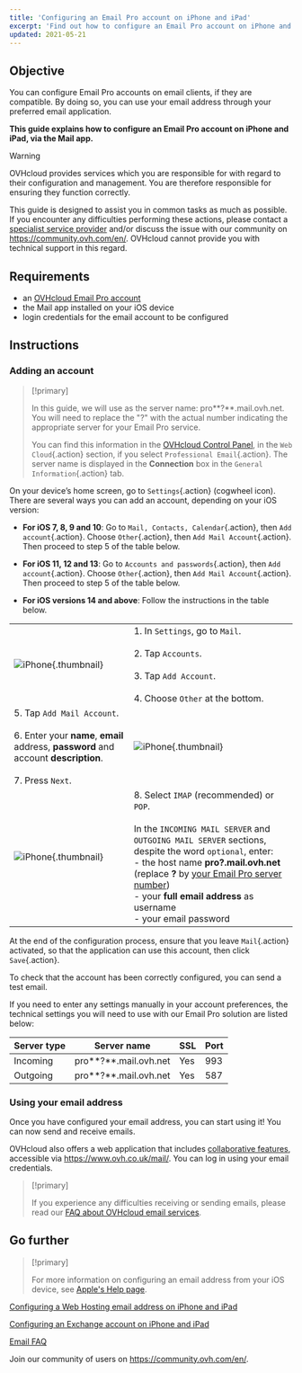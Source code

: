```yaml
---
title: 'Configuring an Email Pro account on iPhone and iPad'
excerpt: 'Find out how to configure an Email Pro account on iPhone and iPad, via the Mail app'
updated: 2021-05-21
---
```


## Objective

You can configure Email Pro accounts on email clients, if they are compatible. By doing so, you can use your email address through your preferred email application.

**This guide explains how to configure an Email Pro account on iPhone and iPad, via the Mail app.**

> [!warning]
>
> OVHcloud provides services which you are responsible for with regard to their configuration and management. You are therefore responsible for ensuring they function correctly.
>
> This guide is designed to assist you in common tasks as much as possible. If you encounter any difficulties performing these actions, please contact a [specialist service provider](https://partner.ovhcloud.com/en-gb/directory/) and/or discuss the issue with our community on https://community.ovh.com/en/. OVHcloud cannot provide you with technical support in this regard.
>

## Requirements

- an [OVHcloud Email Pro account](/links/web/email-pro)
- the Mail app installed on your iOS device
- login credentials for the email account to be configured

## Instructions

### Adding an account <a name="addaccount"></a>

> [!primary]
>
> In this guide, we will use as the server name: pro**?**.mail.ovh.net. You will need to replace the "?" with the actual number indicating the appropriate server for your Email Pro service.
> 
> You can find this information in the [OVHcloud Control Panel](/links/manager), in the `Web Cloud`{.action} section, if you select `Professional Email`{.action}. The server name is displayed in the **Connection** box in the `General Information`{.action} tab.
>

On your device’s home screen, go to `Settings`{.action} (cogwheel icon). There are several ways you can add an account, depending on your iOS version:

- **For iOS 7, 8, 9 and 10**: Go to `Mail, Contacts, Calendar`{.action}, then `Add account`{.action}. Choose `Other`{.action}, then `Add Mail Account`{.action}. Then proceed to step 5 of the table below.

- **For iOS 11, 12 and 13**: Go to `Accounts and passwords`{.action}, then `Add account`{.action}. Choose `Other`{.action}, then `Add Mail Account`{.action}. Then proceed to step 5 of the table below.

- **For iOS versions 14 and above**: Follow the instructions in the table below.

| | |
|---|---|
|![iPhone](images/configuration-mail-ios-step01.gif){.thumbnail}|1. In `Settings`, go to `Mail`. <br><br> 2. Tap `Accounts`.<br><br> 3. Tap `Add Account`.<br><br> 4. Choose `Other` at the bottom.|
|5. Tap `Add Mail Account`.<br><br>6. Enter your **name**, **email** address, **password** and account **description**.<br><br>7. Press `Next`.|![iPhone](images/configuration-mailpro-ios-step02.png){.thumbnail}|
|![iPhone](images/configuration-mailpro-ios-step03.png){.thumbnail}|8. Select `IMAP` (recommended) or `POP`.<br><br>In the `INCOMING MAIL SERVER` and `OUTGOING MAIL SERVER` sections, despite the word `optional`, enter: <br>- the host name **pro?.mail.ovh.net** (replace **?** by [your Email Pro server number](#addaccount)) <br>- your **full email address** as username <br>- your email password|

At the end of the configuration process, ensure that you leave `Mail`{.action} activated, so that the application can use this account, then click `Save`{.action}.

To check that the account has been correctly configured, you can send a test email.

If you need to enter any settings manually in your account preferences, the technical settings you will need to use with our Email Pro solution are listed below:

|Server type|Server name|SSL|Port|
|---|---|---|---|
|Incoming|pro**?**.mail.ovh.net|Yes|993|
|Outgoing|pro**?**.mail.ovh.net|Yes|587|

### Using your email address

Once you have configured your email address, you can start using it! You can now send and receive emails.

OVHcloud also offers a web application that includes [collaborative features](/links/web/emails), accessible via <https://www.ovh.co.uk/mail/>. You can log in using your email credentials.

> [!primary]
>
> If you experience any difficulties receiving or sending emails, please read our [FAQ about OVHcloud email services](/pages/web_cloud/email_and_collaborative_solutions/mx_plan/faq-emails).
>

## Go further

> [!primary]
>
> For more information on configuring an email address from your iOS device, see [Apple's Help page](https://support.apple.com/en-gb/102619).

[Configuring a Web Hosting email address on iPhone and iPad](/pages/web_cloud/email_and_collaborative_solutions/mx_plan/how_to_configure_ios)

[Configuring an Exchange account on iPhone and iPad](/pages/web_cloud/email_and_collaborative_solutions/microsoft_exchange/how_to_configure_ios)

[Email FAQ](/pages/web_cloud/email_and_collaborative_solutions/mx_plan/faq-emails)

Join our community of users on <https://community.ovh.com/en/>.
